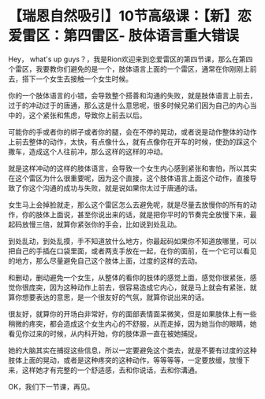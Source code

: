 # 【瑞恩自然吸引】10节高级课：【新】恋爱雷区：第四雷区- 肢体语言重大错误

Hey， what's up guys？，我是Rion欢迎来到恋爱雷区的第四节课，那么在第四个雷区，我要教你们避免的是一个，肢体语言上面的一个雷区，通常在你刚刚上前去，搭下一个女生去接触一个女生时候。

你的一个肢体语言的小错，会导致整个搭善和沟通的失败，就是肢体语言上前去，过于的冲动过于的唐通，那么这是什么意思呢，很多时候兄弟们因为自己的内心当中的，这个紧张和焦虑，导致你上前去以后。

可能你的手或者你的绑子或者你的腿，会在不停的晃动，或者说是动作整体的动作上前去整体的动作，太快，有点像什么，就有点像你在开车的时候，使劲的踩这个撒车，造成这个人往前冲，那么这样的这样的冲动。

就是这样冲动的这样的肢体语言，会导致一个女生内心感到紧张和害怕，所以其实在这个雷区为什么很重要呢，因为这个直接，这个肢体语言上面这个动作，直接导致了你这个沟通的成功与失败，就是说如果你太过于唐通的话。

女生马上会掉脸就走，那么这个雷区怎么去避免呢，就是尽量去放慢你的所有的动作，你的肢体上面说，甚至你说出来的话，就是把你平时的节奏完全放慢下来，最起码放慢三倍，就算你紧张你的手会，比如说到处乱动。

到处乱动，到处乱摸，手不知道放什么地方，你最起码如果你不知道放哪里，可以把自己的手插在口袋里面，或者两支手放在一起，在你的面前，在一个它可以看见的地方，那么尽量避免自己这个肢体上面，过度的这样的去动。

和删动，删动避免一个女生，从整体的看你的肢体的感觉上面，感觉你很紧张，感觉你很庞突，因为这种动作上前去，很容易造成它内心，就是马上就会有紧张，就算你想要表达的意思，是一个很友好的气氛，就算你说出来的话。

很友好，就算你的开场白非常好，你的面部表情面呆微笑，但是如果肢体上有一些稍微的疼突，都会造成这个女生内心的不舒服，从而走掉，因为她当你的眼睛，她看见你过来的时候，从内科开始，你的肢体源一直在被她捕捉。

她的大脑其实在捕捉这些信息，所以一定要避免这个类去，就是不要有过度的这种肢体上面的晃动，或者是这种疼突的这种动作，等等等等，一定要放缓，放慢下来，这样她才有完整的一个舒适感，去和你说话，去和你溝通。

OK，我们下一节课，再见。
